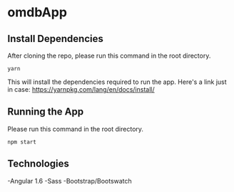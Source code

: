 # omdbApp

## Install Dependencies
After cloning the repo, please run this command in the root directory.

`yarn`

This will install the dependencies required to run the app.
Here's a link just in case: https://yarnpkg.com/lang/en/docs/install/

## Running the App
Please run this command in the root directory.

`npm start`

## Technologies
-Angular 1.6
-Sass
-Bootstrap/Bootswatch